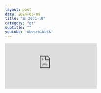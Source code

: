 ```yaml
---
layout: post
date: 2024-05-09
title: "요 20:1-10"
category: "qt"
subtitle: ""
youtube: "Gbwsrk1NbZk"
---
```


<div class="youtube margin-large">
    <iframe src="https://www.youtube.com/embed/Gbwsrk1NbZk" title="YouTube video player" frameborder="0" allow="accelerometer; autoplay; clipboard-write; encrypted-media; gyroscope; picture-in-picture; web-share" allowfullscreen></iframe>
</div>

